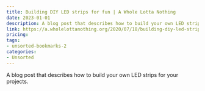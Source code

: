 ```yaml
---
title: Building DIY LED strips for fun | A Whole Lotta Nothing
date: 2023-01-01
description: A blog post that describes how to build your own LED strips for your projects.
link: https://a.wholelottanothing.org/2020/07/18/building-diy-led-strips-for-fun/
pricing: 
tags: 
- unsorted-bookmarks-2 
categories: 
- Unsorted 
---
```


A blog post that describes how to build your own LED strips for your projects.